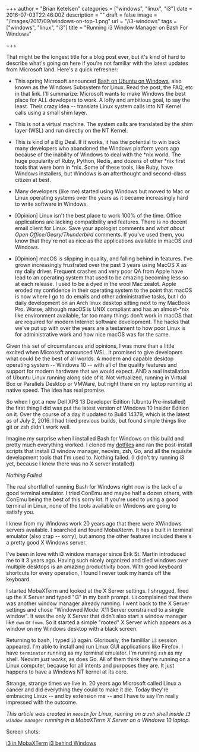 +++
author = "Brian Ketelsen"
categories = ["windows", "linux", "i3"]
date = 2016-07-03T22:46:00Z
description = ""
draft = false
image = "/images/2017/09/windows-on-top-1.png"
url = "/i3-windows"
tags = ["windows", "linux", "i3"]
title = "Running i3 Window Manager on Bash For Windows"

+++

That might be the longest title for a blog post ever, but it's kind of hard to describe what's going on here if you're not familiar with the latest updates from Microsoft land.  <!--more-->Here's a quick refresher:

* This spring Microsoft announced [Bash on Ubuntu on Windows](https://msdn.microsoft.com/en-us/commandline/wsl/about), also known as the Windows Subsystem for Linux.  Read the post, the FAQ, etc in that link.  I'll summarize: Microsoft wants to make Windows the best place for ALL developers to work.  A lofty and ambitious goal, to say the least.  Their crazy idea -- translate Linux system calls into NT Kernel calls using a small shim layer.

* This is not a virtual machine.  The system calls are translated by the shim layer (WSL) and run directly on the NT Kernel.

* This is kind of a Big Deal.  If it works, it has the potential to win back many developers who abandoned the Windows platform years ago because of the inability of Windows to deal with the *nix world.  The huge popularity of Ruby, Python, Redis, and dozens of other *nix first tools that were born in *nix.  Some of these tools, like Ruby, have Windows installers, but Windows is an afterthought and second-class citizen at best.

* Many developers (like me) started using Windows but moved to Mac or Linux operating systems over the years as it became increasingly hard to write software in Windows.  

* [Opinion] Linux isn't the best place to work 100% of the time.  Office applications are lacking compatibility and features.  There is no decent email client for Linux.  Save your apologist comments and *what about Open Office/Geary/Thunderbird* comments.  If you've used them, you know that they're not as nice as the applications available in macOS and Windows.

* [Opinion] macOS is slipping in quality, and falling behind in features.  I've grown increasingly frustrated over the past 3 years using MacOS X as my daily driver.  Frequent crashes and very poor QA from Apple have lead to an operating system that used to be amazing becoming less so at each release.  I used to be a dyed in the wool Mac zealot.  Apple eroded my confidence in their operating system to the point that macOS is now where I go to do emails and other administrative tasks, but I do daily development on an Arch linux desktop sitting next to my MacBook Pro.  Worse, although macOS is UNIX compliant and has an almost-*nix like environment available, far too many things don't work in macOS that are required for modern Internet software development.  The hacks that we've put up with over the years are a testament to how poor Linux is for administrative work and how nice macOS was for the same.

Given this set of circumstances and opinions, I was more than a little excited when Microsoft announced WSL.  It promised to give developers what could be the best of all worlds.  A modern and capable desktop operating system -- Windows 10 -- with all of the quality features and support for modern hardware that we would expect.  AND a real installation of Ubuntu Linux running along side of it.  Not virtualized, running in Virtual Box or Parallels Desktop or VMWare, but right there on my laptop running at native speed.  The idea has real promise.

So when I got a new Dell XPS 13 Developer Edition (Ubuntu Pre-installed) the first thing I did was put the latest version of Windows 10 Insider Edition on it.  Over the course of a day it updated to Build 14379, which is the latest as of July 2, 2016.  I had tried previous builds, but found simple things like git or zsh didn't work well.

Imagine my surprise when I installed Bash for Windows on this build and pretty much everything worked.  I cloned my [dotfiles](https://github.com/bketelsen/dotfiles) and ran the post-install scripts that install i3 window manager, neovim, zsh, Go, and all the requisite development tools that I'm used to.  Nothing failed. (I didn't try running i3 yet, because I knew there was no X server installed)

*Nothing Failed*

The real shortfall of running Bash for Windows right now is the lack of a good terminal emulator.  I tried ConEmu and maybe half a dozen others, with ConEmu being the best of this sorry lot.  If you're used to using a good terminal in Linux, none of the tools available on Windows are going to satisfy you.

I knew from my Windows work 20 years ago that there were XWindows servers available.  I searched and found MobaXterm.  It has a built in terminal emulator (also crap -- sorry), but among the other features included there's a pretty good X Windows server. 

I've been in love with i3 window manager since Erik St. Martin introduced me to it 3 years ago.  Having such nicely organized and tiled windows over multiple desktops is an amazing productivity boon.  With good keyboard shortcuts for every operation, I found I never took my hands off the keyboard.  

I started MobaXTerm and looked at the X Server settings.  I shrugged, fired up the X Server and typed "i3" in my bash prompt.  `i3` complained that there was another window manager already running.  I went back to the X Server settings and chose "Windowed Mode: X11 Server constrained to a single window".  It was the only X Server that didn't also start a window manager like `dwm` or `fvwm`.  So it started a simple "rooted" X Server which appears as a window on my Windows desktop with a black screen.

Returning to bash, I typed `i3` again.  Gloriously, the famililar `i3` session appeared.  I'm able to install and run Linux GUI applications like Firefox.  I have `terminator` running as my terminal emulator.  I'm running `zsh` as my shell.  Neovim *just works*, as does Go.  All of them think they're running on a Linux computer, because for all intents and purposes they are.  It just happens to have a Windows NT kernel at its core.

Strange, strange times we live in. 20 years ago Microsoft called Linux a cancer and did everything they could to make it die.  Today they're embracing Linux -- and by extension me -- and I have to say I'm really impressed with the outcome.

*This article was created in `neovim` for Linux, running on a `zsh` shell inside `i3 window manager` running in a MobaXTerm X Server on a Windows 10 laptop.*

Screen shots:

[i3 in MobaXTerm](/content/images/2017/09/i3.png)
[i3 behind Windows](/content/images/2017/09/windows-on-top.png)



